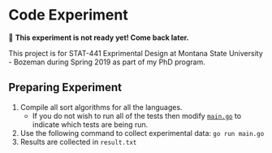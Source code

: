 # Code Experiment

:seedling: **This experiment is not ready yet! Come back later.**

This project is for STAT-441 Exprimental Design at
Montana State University - Bozeman during Spring 2019
as part of my PhD program.

## Preparing Experiment

1. Compile all sort algorithms for all the languages.
   - If you do not wish to run all of the tests then modify [`main.go`](./main.go) to indicate which tests are being run.
2. Use the following command to collect experimental data: `go run main.go`
3. Results are collected in `result.txt`
